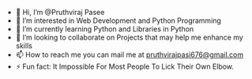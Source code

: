- 👋 Hi, I’m @Pruthviraj Pasee
- 👀 I’m interested in Web Development and Python Programming
- 🌱 I’m currently learning Python and Libraries in Python
- 💞️ I’m looking to collaborate on Projects that may help me enhance my skills
- 📫 How to reach me you can mail me at pruthvirajpasi676@gmail.com
- ⚡ Fun fact: It Impossible For Most People To Lick Their Own Elbow.

<!---
PruthvirajPasee1/PruthvirajPasee1 is a ✨ special ✨ repository because its `README.md` (this file) appears on your GitHub profile.
You can click the Preview link to take a look at your changes.
--->
